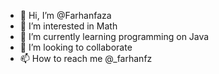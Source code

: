 - 👋 Hi, I’m @Farhanfaza
- 👀 I’m interested in Math
- 🌱 I’m currently learning programming on Java
- 💞️ I’m looking to collaborate
- 📫 How to reach me @_farhanfz

<!---
Farhanfaza/Farhanfaza is a ✨ special ✨ repository because its `README.md` (this file) appears on your GitHub profile.
You can click the Preview link to take a look at your changes.
--->
